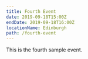 ```yaml
---
title: Fourth Event
date: 2019-09-18T15:00Z
endDate: 2019-09-18T16:00Z
locationName: Edinburgh
path: /fourth-event
---
```


This is the fourth sample event.
